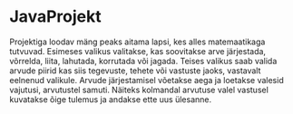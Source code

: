 # JavaProjekt
Projektiga loodav mäng peaks aitama lapsi, kes alles matemaatikaga tutvuvad. Esimeses valikus valitakse, kas soovitakse arve järjestada, võrrelda, liita, lahutada, korrutada või jagada. Teises valikus saab valida arvude piirid kas siis tegevuste, tehete või vastuste jaoks, vastavalt eelnenud valikule. Arvude järjestamisel võetakse aega ja loetakse valesid vajutusi, arvutustel samuti. Näiteks kolmandal arvutuse valel vastusel kuvatakse õige tulemus ja andakse ette uus ülesanne.
